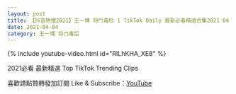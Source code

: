 ```yaml
---
layout: post
title: 【抖音熱搜2021】王一博 将门毒后 1 TikTok Daily 最新必看精選合集2021 04 04
date: 2021-04-04
category: 王一博 将门毒后
---
```


{% include youtube-video.html id="RILhKHA_XE8" %}

2021必看 最新精選 Top TikTok Trending Clips

喜歡請點贊轉發加訂閱 Like & Subscribe：[YouTube](https://www.youtube.com/channel/UCAoR7VcanIPd04uEq_GIylA/videos)

